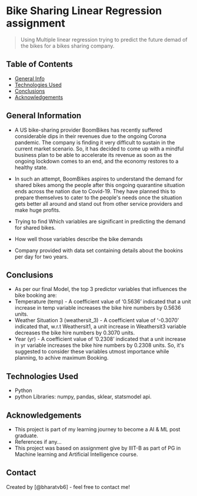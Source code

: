 # Bike Sharing Linear Regression assignment
> Using Multiple linear regression trying to predict the future demad of the bikes for a bikes sharing company.


## Table of Contents
* [General Info](#general-information)
* [Technologies Used](#technologies-used)
* [Conclusions](#conclusions)
* [Acknowledgements](#acknowledgements)

<!-- You can include any other section that is pertinent to your problem -->

## General Information
- A US bike-sharing provider BoomBikes has recently suffered considerable dips in their revenues due to the ongoing Corona pandemic. The company is finding it very difficult to sustain in the current market scenario. So, it has decided to come up with a mindful business plan to be able to accelerate its revenue as soon as the ongoing lockdown comes to an end, and the economy restores to a healthy state. 

- In such an attempt, BoomBikes aspires to understand the demand for shared bikes among the people after this ongoing quarantine situation ends across the nation due to Covid-19. They have planned this to prepare themselves to cater to the people's needs once the situation gets better all around and stand out from other service providers and make huge profits.

- Trying to find Which variables are significant in predicting the demand for shared bikes.
- How well those variables describe the bike demands
- Company provided with data set containing details about the bookins per day for two years.


## Conclusions
- As per our final Model, the top 3 predictor variables that influences the bike booking are:
- Temperature (temp) - A coefficient value of ‘0.5636’ indicated that a unit increase in temp variable increases the bike hire numbers by 0.5636 units. 
- Weather Situation 3 (weathersit_3) - A coefficient value of ‘-0.3070’ indicated that, w.r.t Weathersit1, a unit increase in Weathersit3 variable decreases the bike hire numbers by 0.3070 units. 
- Year (yr) - A coefficient value of ‘0.2308’ indicated that a unit increase in yr variable increases the bike hire numbers by 0.2308 units. So, it's suggested to consider these variables utmost importance while planning, to achive maximum Booking.



## Technologies Used
- Python
- python Libraries: numpy, pandas, sklear, statsmodel api.


## Acknowledgements
- This project is part of my learning journey to become a AI & ML post graduate.
- References if any...
- This project was based on assignment give by IIIT-B as part of PG in Machine learning and Artificial Intelligence course.


## Contact
Created by [@bharatvb6] - feel free to contact me!
